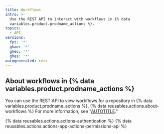 ```yaml
---
title: Workflows
intro: >-
  Use the REST API to interact with workflows in {% data
  variables.product.prodname_actions %}.
topics:
  - API
versions:
  fpt: '*'
  ghae: '*'
  ghec: '*'
  ghes: '*'
autogenerated: rest
---
```


## About workflows in {% data variables.product.prodname_actions %}

You can use the REST API to view workflows for a repository in {% data variables.product.prodname_actions %}. {% data reusables.actions.about-workflows %} For more information, see "[AUTOTITLE](/actions)."

{% data reusables.actions.actions-authentication %} {% data reusables.actions.actions-app-actions-permissions-api %}

<!-- Content after this section is automatically generated -->
